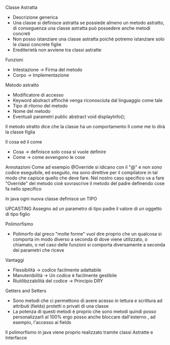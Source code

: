 Classe Astratta
- Descrizione generica
- Una classe si definisce astratta se possiede almeno un metodo astratto, di conseguenza una classe astratta può possedere anche metodi concreti
- Non posso istanziare una classe astratta poichè potremo istanziare solo le classi concrete figlie
- Erediterietà non avviene tra classi astratte


Funzioni
- Intestazione -> Firma del metodo
- Corpo -> Implementazione

Metodo astratto
- Modificatore di accesso
- Keyword abstract affinchè venga riconosciuta dal linguaggio come tale
- Tipo di ritorno del metodo
- Nome del metodo 
- Eventuali parametri
public abstract void displayInfo();

Il metodo stratto dice che la classe ha un comportamento
Il come me lo dirà la classe figlia

Il cosa ed il come
- Cosa -> definisce solo cosa si vuole definire
- Come -> come avvengono le cose

Annotazioni
Come ad esempio @Override si idicano con il "@" e non sono codice eseguibile, ed eseguito, ma sono direttive per il compilatore in tal modo che capisce quello che deve fare.
Nel nostro caso specifico va a fare "Override" del metodo cioè sovrascrive il metodo del padre definendo cose fa nello specifico

In java ogni nuova classe definisce un TIPO

UPCASTING
Assegno ad un parametro di tipo padre il valore di un oggetto di tipo figlio

Polimorfismo
- Polimorfo dal greco "molte forme" vuol dire proprio che un qualcosa si comporta im modo diverso a seconda di dove viene utilizzato, o chiamato, o nel caso delle funzioni si comporta diversamente a seconda dei parametri che riceve

Vantaggi
- Flessibilità -> codice facilmente adattabile
- Manutenibilità -> Un codice è facilmente gestibile
- Riutilibzzabilità del codice -> Principio DRY

Getters and Setters
- Sono metodi che ci permettono di avere acesso in lettura e scrittura ad attributi (fields) protetti o privati di una classe
- La potenza di questi metodi è proprio che sono metodi quindi posso personalizzarli al 100% ergo posso anche bloccare dall'esterno , ad esempio, l'accesso ai fields


Il polimorfismo in java viene proprio realizzato tramite classi Astratte e Interfacce